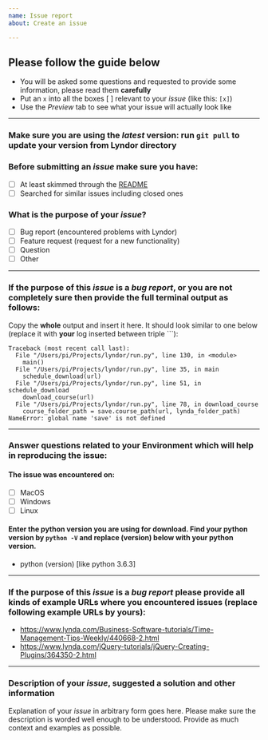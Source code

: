 ```yaml
---
name: Issue report
about: Create an issue

---
```


## Please follow the guide below

- You will be asked some questions and requested to provide some information, please read them **carefully**
- Put an `x` into all the boxes [ ] relevant to your *issue* (like this: `[x]`)
- Use the *Preview* tab to see what your issue will actually look like

---

### Make sure you are using the *latest* version: run `git pull` to update your version from Lyndor directory

### Before submitting an *issue* make sure you have:
- [ ] At least skimmed through the [README](https://github.com/ankitsejwal/Lyndor/blob/master/README.md)
- [ ] Searched for similar issues including closed ones

### What is the purpose of your *issue*?
- [ ] Bug report (encountered problems with Lyndor)
- [ ] Feature request (request for a new functionality)
- [ ] Question
- [ ] Other

---

### If the purpose of this *issue* is a *bug report*,  or you are not completely sure then provide the full terminal output as follows:
Copy the **whole** output and insert it here. It should look similar to one below (replace it with **your** log inserted between triple ```):

```
Traceback (most recent call last):
  File "/Users/pi/Projects/lyndor/run.py", line 130, in <module>
    main()
  File "/Users/pi/Projects/lyndor/run.py", line 35, in main
    schedule_download(url)
  File "/Users/pi/Projects/lyndor/run.py", line 51, in schedule_download
    download_course(url)
  File "/Users/pi/Projects/lyndor/run.py", line 78, in download_course
    course_folder_path = save.course_path(url, lynda_folder_path)
NameError: global name 'save' is not defined
```
---

### Answer questions related to your Environment which will help in reproducing the issue:

#### The issue was encountered on:
- [ ] MacOS
- [ ] Windows
- [ ] Linux

#### Enter the python version you are using for download. Find your python version by `python -V` and replace (version) below with your python version.
- python (version) [like python 3.6.3]

---

### If the purpose of this *issue* is a *bug report* please provide all kinds of example URLs where you encountered issues (replace following example URLs by **yours**):
- https://www.lynda.com/Business-Software-tutorials/Time-Management-Tips-Weekly/440668-2.html
- https://www.lynda.com/jQuery-tutorials/jQuery-Creating-Plugins/364350-2.html

---

### Description of your *issue*, suggested a solution and other information

Explanation of your *issue* in arbitrary form goes here. Please make sure the description is worded well enough to be understood. Provide as much context and examples as possible.
